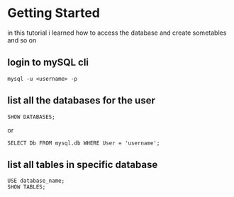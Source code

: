 # Getting Started

in this tutorial i learned how to access the database and create sometables and so on 


## login to mySQL cli 

    mysql -u <username> -p

## list all the databases for the user 

    SHOW DATABASES;
or

    SELECT Db FROM mysql.db WHERE User = 'username';

## list all tables in specific database

    USE database_name;
    SHOW TABLES;

